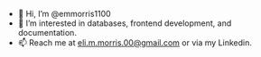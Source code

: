 - 👋 Hi, I’m @emmorris1100
- 👀 I’m interested in databases, frontend development, and documentation.
- 📫 Reach me at eli.m.morris.00@gmail.com or via my Linkedin.

<!---
emmorris1100/emmorris1100 is a ✨ special ✨ repository because its `README.md` (this file) appears on your GitHub profile.
You can click the Preview link to take a look at your changes.
--->
